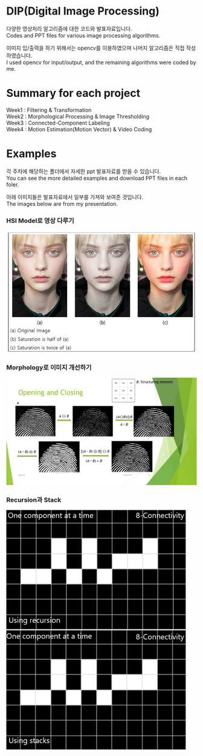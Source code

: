 # DIP(Digital Image Processing) 

다양한 영상처리 알고리즘에 대한 코드와 발표자료입니다.  
Codes and PPT files for various image processing algorithms.  


이미지 입/출력을 하기 위해서는 opencv를 이용하였으며 나머지 알고리즘은 직접 작성하였습니다.  
I used opencv for input/output, and the remaining algorithms were coded by me.

# Summary for each project

Week1 : Filtering & Transformation  
Week2 : Morphological Processing & Image Thresholding  
Week3 : Connected-Component Labeling  
Week4 : Motion Estimation(Motion Vector) & Video Coding


# Examples
각 주차에 해당하는 폴더에서 자세한 ppt 발표자료를 받을 수 있습니다.  
You can see the more detailed examples and download PPT files in each foler.

아래 이미지들은 발표자료에서 일부를 가져와 보여준 것입니다.  
The images below are from my presentation.

### HSI Model로 영상 다루기
![demo image](DIP_week1/example_image/example5.jpg)


### Morphology로 이미지 개선하기
![week2](DIP_week2/example_image/example1.jpg)


### Recursion과 Stack
![week3_1](DIP_week3/example_image/example1.gif)
![week3_2](DIP_week3/example_image/example2.gif)
